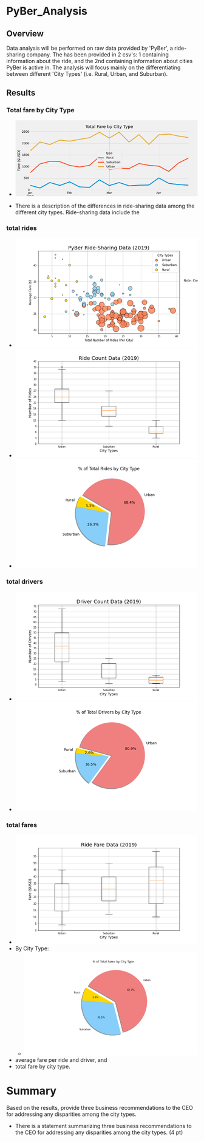 # PyBer_Analysis

## Overview
Data analysis will be performed on raw data provided by 'PyBer', a ride-sharing company. The has been provided in 2 csv's: 1 containing information about the ride, and the 2nd containing information about cities PyBer is active in. The analysis will focus mainly on the differentiating between different 'City Types' (i.e. Rural, Urban, and Suburban).


## Results
### Total fare by City Type
- ![Graphical Representation](analysis/PyBer_fare_summary.png)


- There is a description of the differences in ride-sharing data among the different city types. Ride-sharing data include the 
### total rides
- ![](analysis/Fig1.png)
- ![](analysis/Fig2.png)
- ![](analysis/Fig6.png)
### total drivers
- ![](analysis/Fig4.png)
- ![](analysis/Fig7.png)
### total fares
- ![](analysis/Fig3.png)
- By City Type:
  - ![](analysis/Fig5.png)
- average fare per ride and driver, and 
- total fare by city type.


# Summary
Based on the results, provide three business recommendations to the CEO for addressing any disparities among the city types.
- There is a statement summarizing three business recommendations to the CEO for addressing any disparities among the city types. (4 pt)

